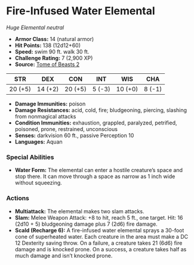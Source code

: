 # Fire-Infused Water Elemental

*Huge* *Elemental* *neutral*

- **Armor Class:** 14 (natural armor)
- **Hit Points:** 138 (12d12+60)
- **Speed:** swim 90 ft. walk 30 ft.
- **Challenge Rating:** 7 (2,900 XP)
- **Source:** [Tome of Beasts 2](https://koboldpress.com/kpstore/product/tome-of-beasts-2-for-5th-edition/)

| STR | DEX | CON | INT | WIS | CHA |
| --- | --- | --- | --- | --- | --- |
| 20 (+5) | 14 (+2) | 20 (+5) | 5 (-3) | 10 (+0) | 8 (-1) |

- **Damage Immunities:** poison
- **Damage Resistances:** acid, cold, fire; bludgeoning, piercing, slashing from nonmagical attacks
- **Condition Immunities:** exhaustion, grappled, paralyzed, petrified, poisoned, prone, restrained, unconscious
- **Senses:** darkvision 60 ft., passive Perception 10
- **Languages:** Aquan
### Special Abilities
- **Water Form:** The elemental can enter a hostile creature’s space and stop there. It can move through a space as narrow as 1 inch wide without squeezing.
### Actions
- **Multiattack:** The elemental makes two slam attacks.
- **Slam:** Melee Weapon Attack: +8 to hit, reach 5 ft., one target. Hit: 16 (2d10 + 5) bludgeoning damage plus 7 (2d6) fire damage.
- **Scald (Recharge 6):** A fire-infused water elemental sprays a 30-foot cone of superheated water. Each creature in the area must make a DC 12 Dexterity saving throw. On a failure, a creature takes 21 (6d6) fire damage and is knocked prone. On a success, a creature takes half as much damage and isn’t knocked prone.

